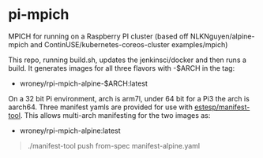 # pi-mpich
MPICH for running on a Raspberry PI cluster (based off NLKNguyen/alpine-mpich and ContinUSE/kubernetes-coreos-cluster examples/mpich)


This repo, running build.sh, updates the jenkinsci/docker and then runs a build.  It generates images for all three flavors with -$ARCH in the tag:
- wroney/rpi-mpich-alpine-$ARCH:latest

On a 32 bit Pi environment, arch is arm7l, under 64 bit for a Pi3 the arch is aarch64.  Three manifest yamls are provided for use with [estesp/manifest-tool](https://github.com/estesp/manifest-tool).  This allows multi-arch manifesting for the two images as:
- wroney/rpi-mpich-alpine:latest

>./manifest-tool push from-spec manifest-alpine.yaml
